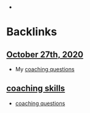 - 

# Backlinks
## [October 27th, 2020](<October 27th, 2020.md>)
- My [coaching questions](<coaching questions.md>)

## [coaching skills](<coaching skills.md>)
- [coaching questions](<coaching questions.md>)

